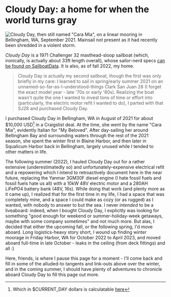 # Cloudy Day: a home for when the world turns gray

![Cloudy Day, then still named "Cara Mia", on a linear mooring in Bellingham,
WA, September 2021. Mainsail not present as it had recently been shredded in a
violent storm.](/cloudy-day-sept2021.png)

_Cloudy Day_ is a 1971 Challenger 32 masthead-sloop sailboat (which,
ironically, is actually about 33ft length overall), whose sailor-nerd specs
[can be found on
SailboatData](https://sailboatdata.com/sailboat/challenger-32). It is also, as
of fall 2022, my home.

> <span class="tangential">
> Cloudy Day is actually my second sailboat, though the first was only briefly
> in my care: I learned to sail in spring/early summer 2021 on an
> unnamed-so-far-as-I-understood-things Clark San Juan 28 (I forget the exact
> model year - late '70s or early '80s). Realizing the boat wasn't quite the
> one I wanted to invest tons of time or effort into (particularly, the
> electric motor refit I wanted to do), I parted with that SJ28 and purchased
> Cloudy Day.
> </span>

I purchased Cloudy Day in Bellingham, WA in August of 2021 for about $10,000
USD[^1] in a Craigslist deal. At the time, she went by the name "Cara Mia",
evidently Italian for "My Beloved". After day-sailing her around Bellingham Bay
and surrounding waters through the rest of the 2021 season, she spent the
winter first in Blaine Harbor, and then later in Squalicum Harbor back in
Bellingham, largely unused while I tended to other matters in life.

The following summer (2022), I hauled Cloudy Day out for a rather extensive
(underestimatedly so) and unfortunately-expensive electrical refit and a
repowering which I intend to retroactively document here in the near future,
replacing the Yanmar 3GM30F diesel engine (I hate fossil fuels and fossil fuels
hate us all) with a 10kW 48V electric motor and a 280AH LiFePO4 battery bank
(48V, 16s). While doing that work (and plenty more as it came up), I realized
that for the first time in my life, I had a space that was completely mine, and
a space I could make as cozy (or as rugged) as I wanted, with nobody to answer
to but the sea. I never *intended* to be a liveaboard: indeed, when I bought
Cloudy Day, I explicitly was looking for something "good enough for weekend or
summer-holiday-week getaways, maybe with some company sometimes" and not much
more. But alas, I decided that either the upcoming fall, or the following
spring, I'd move aboard. Long logistics-heavy story short, I wound up finding
winter moorage in Friday Harbor, WA for October 2022 to April 2023, and moved
aboard full-time in late October - leaks in the ceiling (from deck fittings)
and all :)

Here, friends, is where I pause this page for a moment - I'll come back and
fill in some of the alluded-to tangents and link-outs above over the winter,
and in the coming summer, I should have plenty of adventures to chronicle
aboard Cloudy Day to fill this page out more.

[^1]: Which in $CURRENT\_DAY dollars is calculatable
    [here](https://www.officialdata.org/us/inflation/2021?amount=10000)
